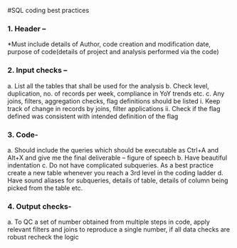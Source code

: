 #SQL coding best practices

<h3>1.	Header – </h3>
*Must include details of Author, code creation and modification date, purpose of code(details of project and analysis performed via the code)

<h3>2.	Input checks – </h3>
  a.	List all the tables that shall be used for the analysis
  b.	Check level, duplication, no. of records per week, compliance in YoY trends etc.
  c.	Any joins, filters, aggregation checks, flag definitions should be listed
    i.	Keep track of change in records by joins, filter applications
    ii.	Check if the flag defined was consistent with intended definition of the flag

<h3>3.	Code-</h3>
  a.	Should include the queries which should be executable as Ctrl+A and Alt+X and give me the final deliverable – figure of speech
  b.	Have beautiful indentation
  c.	Do not have complicated subqueries. As a best practice create a new table whenever you reach a 3rd level in the coding ladder
  d.	Have sound aliases for subqueries, details of table, details of column being picked from the table etc.

<h3>4.	Output checks-</h3>
  a.	To QC a set of number obtained from multiple steps in code, apply relevant filters and joins to reproduce a single number, if all data checks are robust recheck the logic

